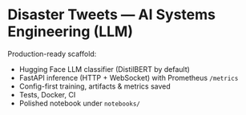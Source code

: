 # Disaster Tweets — AI Systems Engineering (LLM)

Production-ready scaffold:
- Hugging Face LLM classifier (DistilBERT by default)
- FastAPI inference (HTTP + WebSocket) with Prometheus `/metrics`
- Config-first training, artifacts & metrics saved
- Tests, Docker, CI
- Polished notebook under `notebooks/`
